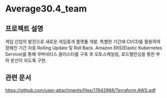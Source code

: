 # Average30.4_team

## 프로젝트 설명
게임 산업의 발전으로 새로운 게임중개 플랫폼 개발.
특별한 기간에 CI/CD를 활용하여 정해진 기간 자동 Rolling Update 및 Roll Back.
Amazon EKS(Elastic Kubernetes Service)를 통해 쿠버네티스 클러스터를 구축 후 오토스케일링, 로드밸런싱을 통한 부하 분산이 되도록 구현.

## 관련 문서
https://github.com/user-attachments/files/17642968/Terraform.AWS.pdf
